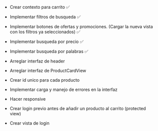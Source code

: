 - Crear contexto para carrito ✅
- Implementar filtros de busqueda ✅
- Implementar botones de ofertas y promociones. (Cargar la nueva vista con los filtros ya seleccionados) ✅
- Implementar busqueda por precio ✅
- Implementar busqueda por palabras ✅

- Arreglar interfaz de header
- Arreglar interfaz de ProductCardView

- Crear id unico para cada producto
- Implementar carga y manejo de errores en la interfaz

- Hacer responsive
- Crear login previo antes de añadir un producto al carrito (protected view)
- Crear vista de login
